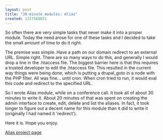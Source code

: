 ```yaml
--- 
layout: post
title: "30-minute modules: Alias"
created: 1227568651
---
```

So often there are very simple tasks that never make it into a proper module.  Today the need arose for one of these tasks and I decided to take the small amount of time to do it right.
<!--break-->
The premise was simple.  Have a path on our domain redirect to an external URL.  Simple right.  There are so many ways to do this, and generally I would drop a line in the .htaccess file.  The biggest barrier here is that this requires a trusted developer to edit the .htaccess file.  This resulted in the current way things were being done, which is putting a drupal_goto in a node with the PHP filter.  All was fine... until cron.  When cron tried to run, it would eval this code and redirect to the specified URL.

So I wrote Alias module, while on a conference call.  It took all of about 30 minutes to write it.  About 20 minutes of that was spent on creating the admin interface to create, edit, delete and list the aliases.  In fact, it took longer to figure out a decent name for this module than it did to write it (originally I had named it 'redirect').

Here it is.  Hope you enjoy.

<a href="http://drupal.org/project/alias">Alias project page</a>
